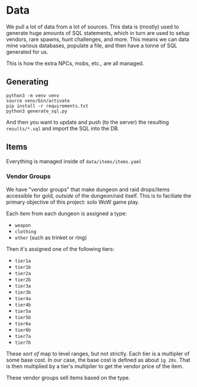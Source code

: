 # Data

We pull a lot of data from a lot of sources. This data is (mostly) used to generate huge amounts of SQL statements, which in turn are used to setup vendors, rare spawns, hunt challenges, and more. This means we can data mine various databases, populate a file, and then have a tonne of SQL generated for us.

This is how the extra NPCs, mobs, etc., are all managed.

## Generating

```
python3 -m venv venv
source venv/bin/activate
pip install -r requirements.txt
python3 generate_sql.py
```

And then you want to update and push (to the server) the resulting `results/*.sql` and import the SQL into the DB.

## Items

Everything is managed inside of `data/items/items.yaml`

### Vendor Groups

We have "vendor groups" that make dungeon and raid drops/items accessible for gold, _outside_ of the dungeon/raid itself. This is to faciliate the primary objective of this project: solo WoW game play.

Each item from each dungeon is assigned a type:

- `weapon`
- `clothing`
- `other` (such as trinket or ring)

Then it's assigned one of the following tiers:

- `tier1a`
- `tier1b`
- `tier2a`
- `tier2b`
- `tier3a`
- `tier3b`
- `tier4a`
- `tier4b`
- `tier5a`
- `tier5b`
- `tier6a`
- `tier6b`
- `tier7a`
- `tier7b`

These _sort of_ map to level ranges, but not strictly. Each tier is a multipler of some base cost. In our case, the base cost is defined as about `1g 20s`. That is then multiplied by a tier's multiplier to get the vendor price of the item.

These vendor groups sell items based on the type.
